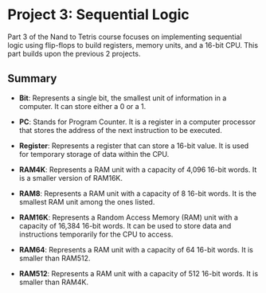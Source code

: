 # Project 3: Sequential Logic

Part 3 of the Nand to Tetris course focuses on implementing sequential logic using flip-flops to build registers, memory units, and a 16-bit CPU. This part builds upon the previous 2 projects.

## Summary

- **Bit**: Represents a single bit, the smallest unit of information in a computer. It can store either a 0 or a 1.
  
- **PC**: Stands for Program Counter. It is a register in a computer processor that stores the address of the next instruction to be executed.

- **Register**: Represents a register that can store a 16-bit value. It is used for temporary storage of data within the CPU.

- **RAM4K**: Represents a RAM unit with a capacity of 4,096 16-bit words. It is a smaller version of RAM16K.
  
- **RAM8**: Represents a RAM unit with a capacity of 8 16-bit words. It is the smallest RAM unit among the ones listed.
  
- **RAM16K**: Represents a Random Access Memory (RAM) unit with a capacity of 16,384 16-bit words. It can be used to store data and instructions temporarily for the CPU to access.
  
- **RAM64**: Represents a RAM unit with a capacity of 64 16-bit words. It is smaller than RAM512.
  
- **RAM512**: Represents a RAM unit with a capacity of 512 16-bit words. It is smaller than RAM4K.
  
